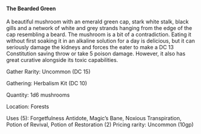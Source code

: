 #### The Bearded Green
A beautiful mushroom with an emerald green cap, stark white stalk, black gills and a network of white and grey strands hanging from the edge of the cap resembling a beard. The mushroom is a bit of a contradiction. Eating it without first soaking it in an alkaline solution for a day is delicious, but it can seriously damage the kidneys and forces the eater to make a DC 13 Constitution saving throw or take 5 poison damage. However, it also has great curative alongside its toxic capabilities. 

Gather Rarity: Uncommon (DC 15)

Gathering: Herbalism Kit (DC 10) 

Quantity: 1d6 mushrooms 

Location: Forests 

Uses (5): Forgetfulness Antidote, Magic’s Bane, Noxious Transpiration, Potion of Revival, Potion of Restoration (2)
Pricing rarity: Uncommon (10gp)